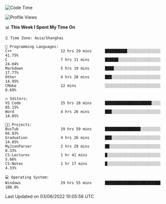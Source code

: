 <!--START_SECTION:waka-->
![Code Time](http://img.shields.io/badge/Code%20Time-92%20hrs%206%20mins-blue)

![Profile Views](http://img.shields.io/badge/Profile%20Views-5-blue)

📊 **This Week I Spent My Time On** 

```text
⌚︎ Time Zone: Asia/Shanghai

💬 Programming Languages: 
C++                      12 hrs 29 mins      ██████████░░░░░░░░░░░░░░░   41.75% 
C                        7 hrs 11 mins       ██████░░░░░░░░░░░░░░░░░░░   24.04% 
Markdown                 5 hrs 19 mins       ████░░░░░░░░░░░░░░░░░░░░░   17.77% 
Other                    4 hrs 28 mins       ███░░░░░░░░░░░░░░░░░░░░░░   14.95% 
CMake                    12 mins             ░░░░░░░░░░░░░░░░░░░░░░░░░   0.69%

🔥 Editors: 
VS Code                  25 hrs 28 mins      █████████████████████░░░░   85.15% 
Word                     4 hrs 26 mins       ███░░░░░░░░░░░░░░░░░░░░░░   14.85%

🐱‍💻 Projects: 
BusTub                   19 hrs 59 mins      ████████████████░░░░░░░░░   66.83% 
Graduation               4 hrs 26 mins       ███░░░░░░░░░░░░░░░░░░░░░░   14.85% 
MyJsonParser             2 hrs 29 mins       ██░░░░░░░░░░░░░░░░░░░░░░░   8.33% 
CS-Lectures              1 hr 41 mins        █░░░░░░░░░░░░░░░░░░░░░░░░   5.66% 
CS-Notes                 1 hr 17 mins        █░░░░░░░░░░░░░░░░░░░░░░░░   4.33%

💻 Operating System: 
Windows                  29 hrs 55 mins      █████████████████████████   100.0%

```


 Last Updated on 03/06/2022 10:05:58 UTC
<!--END_SECTION:waka-->